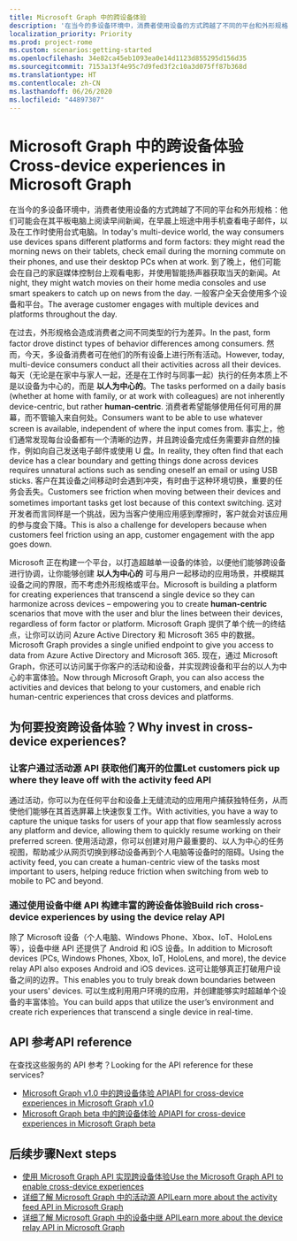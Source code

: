 ```yaml
---
title: Microsoft Graph 中的跨设备体验
description: '在当今的多设备环境中，消费者使用设备的方式跨越了不同的平台和外形规格：他们可能会在其平板电脑上阅读早间新闻，在早晨上班途中用手机查看电子邮件，以及在工作时使用台式电脑。 到了晚上，他们可能会在自己的家庭媒体控制台上观看电影，并使用智能扬声器获取当天的新闻。 一般客户全天会使用多个设备和平台。 '
localization_priority: Priority
ms.prod: project-rome
ms.custom: scenarios:getting-started
ms.openlocfilehash: 34e82ca45eb1093ea0e14d1123d855295d156d35
ms.sourcegitcommit: 7153a13f4e95c7d9fed3f2c10a3d075ff87b368d
ms.translationtype: HT
ms.contentlocale: zh-CN
ms.lasthandoff: 06/26/2020
ms.locfileid: "44897307"
---
```

# <a name="cross-device-experiences-in-microsoft-graph"></a><span data-ttu-id="c959b-105">Microsoft Graph 中的跨设备体验</span><span class="sxs-lookup"><span data-stu-id="c959b-105">Cross-device experiences in Microsoft Graph</span></span>

<span data-ttu-id="c959b-106">在当今的多设备环境中，消费者使用设备的方式跨越了不同的平台和外形规格：他们可能会在其平板电脑上阅读早间新闻，在早晨上班途中用手机查看电子邮件，以及在工作时使用台式电脑。</span><span class="sxs-lookup"><span data-stu-id="c959b-106">In today's multi-device world, the way consumers use devices spans different platforms and form factors: they might read the morning news on their tablets, check email during the morning commute on their phones, and use their desktop PCs when at work.</span></span> <span data-ttu-id="c959b-107">到了晚上，他们可能会在自己的家庭媒体控制台上观看电影，并使用智能扬声器获取当天的新闻。</span><span class="sxs-lookup"><span data-stu-id="c959b-107">At night, they might watch movies on their home media consoles and use smart speakers to catch up on news from the day.</span></span> <span data-ttu-id="c959b-108">一般客户全天会使用多个设备和平台。</span><span class="sxs-lookup"><span data-stu-id="c959b-108">The average customer engages with multiple devices and platforms throughout the day.</span></span> 

<span data-ttu-id="c959b-109">在过去，外形规格会造成消费者之间不同类型的行为差异。</span><span class="sxs-lookup"><span data-stu-id="c959b-109">In the past, form factor drove distinct types of behavior differences among consumers.</span></span> <span data-ttu-id="c959b-110">然而，今天，多设备消费者可在他们的所有设备上进行所有活动。</span><span class="sxs-lookup"><span data-stu-id="c959b-110">However, today, multi-device consumers conduct all their activities across all their devices.</span></span> <span data-ttu-id="c959b-111">每天（无论是在家中与家人一起，还是在工作时与同事一起）执行的任务本质上不是以设备为中心的，而是 **以人为中心的**。</span><span class="sxs-lookup"><span data-stu-id="c959b-111">The tasks performed on a daily basis (whether at home with family, or at work with colleagues) are not inherently device-centric, but rather **human-centric**.</span></span> <span data-ttu-id="c959b-112">消费者希望能够使用任何可用的屏幕，而不管输入来自何处。</span><span class="sxs-lookup"><span data-stu-id="c959b-112">Consumers want to be able to use whatever screen is available, independent of where the input comes from.</span></span> <span data-ttu-id="c959b-113">事实上，他们通常发现每台设备都有一个清晰的边界，并且跨设备完成任务需要非自然的操作，例如向自己发送电子邮件或使用 U 盘。</span><span class="sxs-lookup"><span data-stu-id="c959b-113">In reality, they often find that each device has a clear boundary and getting things done across devices requires unnatural actions such as sending oneself an email or using USB sticks.</span></span> <span data-ttu-id="c959b-114">客户在其设备之间移动时会遇到冲突，有时由于这种环境切换，重要的任务会丢失。</span><span class="sxs-lookup"><span data-stu-id="c959b-114">Customers see friction when moving between their devices and sometimes important tasks get lost because of this context switching.</span></span> <span data-ttu-id="c959b-115">这对开发者而言同样是一个挑战，因为当客户使用应用感到摩擦时，客户就会对该应用的参与度会下降。</span><span class="sxs-lookup"><span data-stu-id="c959b-115">This is also a challenge for developers because when customers feel friction using an app, customer engagement with the app goes down.</span></span>

<span data-ttu-id="c959b-116">Microsoft 正在构建一个平台，以打造超越单一设备的体验，以便他们能够跨设备进行协调，让你能够创建 **以人为中心的** 可与用户一起移动的应用场景，并模糊其设备之间的界限，而不考虑外形规格或平台。</span><span class="sxs-lookup"><span data-stu-id="c959b-116">Microsoft is building a platform for creating experiences that transcend a single device so they can harmonize across devices – empowering you to create **human-centric** scenarios that move with the user and blur the lines between their devices, regardless of form factor or platform.</span></span> <span data-ttu-id="c959b-117">Microsoft Graph 提供了单个统一的终结点，让你可以访问 Azure Active Directory 和 Microsoft 365 中的数据。</span><span class="sxs-lookup"><span data-stu-id="c959b-117">Microsoft Graph provides a single unified endpoint to give you access to data from Azure Active Directory and Microsoft 365.</span></span> <span data-ttu-id="c959b-118">现在，通过 Microsoft Graph，你还可以访问属于你客户的活动和设备，并实现跨设备和平台的以人为中心的丰富体验。</span><span class="sxs-lookup"><span data-stu-id="c959b-118">Now through Microsoft Graph, you can also access the activities and devices that belong to your customers, and enable rich human-centric experiences that cross devices and platforms.</span></span> 

## <a name="why-invest-in-cross-device-experiences"></a><span data-ttu-id="c959b-119">为何要投资跨设备体验？</span><span class="sxs-lookup"><span data-stu-id="c959b-119">Why invest in cross-device experiences?</span></span>

### <a name="let-customers-pick-up-where-they-leave-off-with-the-activity-feed-api"></a><span data-ttu-id="c959b-120">让客户通过活动源 API 获取他们离开的位置</span><span class="sxs-lookup"><span data-stu-id="c959b-120">Let customers pick up where they leave off with the activity feed API</span></span> 
<span data-ttu-id="c959b-121">通过活动，你可以为在任何平台和设备上无缝流动的应用用户捕获独特任务，从而使他们能够在其首选屏幕上快速恢复工作。</span><span class="sxs-lookup"><span data-stu-id="c959b-121">With activities, you have a way to capture the unique tasks for users of your app that flow seamlessly across any platform and device, allowing them to quickly resume working on their preferred screen.</span></span> <span data-ttu-id="c959b-122">使用活动源，你可以创建对用户最重要的、以人为中心的任务视图，帮助减少从网页切换到移动设备再到个人电脑等设备时的阻碍。</span><span class="sxs-lookup"><span data-stu-id="c959b-122">Using the activity feed, you can create a human-centric view of the tasks most important to users, helping reduce friction when switching from web to mobile to PC and beyond.</span></span> 

### <a name="build-rich-cross-device-experiences-by-using-the-device-relay-api"></a><span data-ttu-id="c959b-123">通过使用设备中继 API 构建丰富的跨设备体验</span><span class="sxs-lookup"><span data-stu-id="c959b-123">Build rich cross-device experiences by using the device relay API</span></span> 
<span data-ttu-id="c959b-124">除了 Microsoft 设备（个人电脑、Windows Phone、Xbox、IoT、HoloLens 等），设备中继 API 还提供了 Android 和 iOS 设备。</span><span class="sxs-lookup"><span data-stu-id="c959b-124">In addition to Microsoft devices (PCs, Windows Phones, Xbox, IoT, HoloLens, and more), the device relay API also exposes Android and iOS devices.</span></span> <span data-ttu-id="c959b-125">这可让能够真正打破用户设备之间的边界。</span><span class="sxs-lookup"><span data-stu-id="c959b-125">This enables you to truly break down boundaries between your users' devices.</span></span> <span data-ttu-id="c959b-126">可以生成利用用户环境的应用，并创建能够实时超越单个设备的丰富体验。</span><span class="sxs-lookup"><span data-stu-id="c959b-126">You can build apps that utilize the user’s environment and create rich experiences that transcend a single device in real-time.</span></span> 


## <a name="api-reference"></a><span data-ttu-id="c959b-127">API 参考</span><span class="sxs-lookup"><span data-stu-id="c959b-127">API reference</span></span>
<span data-ttu-id="c959b-128">在查找这些服务的 API 参考？</span><span class="sxs-lookup"><span data-stu-id="c959b-128">Looking for the API reference for these services?</span></span>

- [<span data-ttu-id="c959b-129">Microsoft Graph v1.0 中的跨设备体验 API</span><span class="sxs-lookup"><span data-stu-id="c959b-129">API for cross-device experiences in Microsoft Graph v1.0</span></span>](/graph/api/resources/project-rome-overview?view=graph-rest-1.0)
- [<span data-ttu-id="c959b-130">Microsoft Graph beta 中的跨设备体验 API</span><span class="sxs-lookup"><span data-stu-id="c959b-130">API for cross-device experiences in Microsoft Graph beta</span></span>](/graph/api/resources/project-rome-overview?view=graph-rest-beta)


## <a name="next-steps"></a><span data-ttu-id="c959b-131">后续步骤</span><span class="sxs-lookup"><span data-stu-id="c959b-131">Next steps</span></span>

- [<span data-ttu-id="c959b-132">使用 Microsoft Graph API 实现跨设备体验</span><span class="sxs-lookup"><span data-stu-id="c959b-132">Use the Microsoft Graph API to enable cross-device experiences</span></span>](/graph/api/resources/cross-device-reference-overview?view=graph-rest-1.0)
- [<span data-ttu-id="c959b-133">详细了解 Microsoft Graph 中的活动源 API</span><span class="sxs-lookup"><span data-stu-id="c959b-133">Learn more about the activity feed API in Microsoft Graph</span></span>](activity-feed-concept-overview.md)
- [<span data-ttu-id="c959b-134">详细了解 Microsoft Graph 中的设备中继 API</span><span class="sxs-lookup"><span data-stu-id="c959b-134">Learn more about the device relay API in Microsoft Graph</span></span>](device-relay-concept-overview.md)

